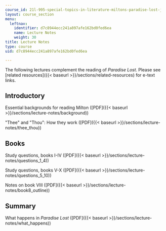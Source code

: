 ```yaml
---
course_id: 21l-995-special-topics-in-literature-miltons-paradise-lost-january-iap-2008
layout: course_section
menu:
  leftnav:
    identifier: d7c8944ecc241a897afe162bd0fed6ea
    name: Lecture Notes
    weight: 30
title: Lecture Notes
type: course
uid: d7c8944ecc241a897afe162bd0fed6ea

---
```


The following lectures complement the reading of _Paradise Lost_. Please see [related resources]({{< baseurl >}}/sections/related-resources) for e-text links.

Introductory
------------

Essential backgrounds for reading Milton ([PDF]({{< baseurl >}}/sections/lecture-notes/background))

"Thee" and "Thou": How they work ([PDF]({{< baseurl >}}/sections/lecture-notes/thee_thou))

Books
-----

Study questions, books I-IV ([PDF]({{< baseurl >}}/sections/lecture-notes/questions_1_4))

Study questions, books V-X ([PDF]({{< baseurl >}}/sections/lecture-notes/questions_5_10))

Notes on book VIII ([PDF]({{< baseurl >}}/sections/lecture-notes/book8_outline))

Summary
-------

What happens in _Paradise Lost_ ([PDF]({{< baseurl >}}/sections/lecture-notes/what_happens))